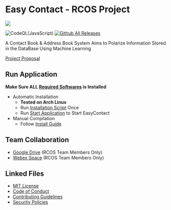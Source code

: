 # Easy Contact - RCOS Project

![](.FILES/SocialMediaPreview_1280x640.png)

![CodeQL(JavaScript)](https://github.com/RCOS-EasyContact/EasyContact/actions/workflows/CodeQL(JavaScript).yml/badge.svg?branch=R-MAIN)
[![Github All Releases](https://img.shields.io/github/downloads/RCOS-EasyContact/EasyContact/total.svg)]()

A Contact Book & Address Book System Aims to Polarize Information Stored in the DataBase Using Machine Learning

[Project Proposal](.FILES/PROPOSAL_FALL2021.pdf)

## Run Application

**Make Sure ALL [Required Softwares](.FILES/WIKI/INSTALL-GUIDE.md#required-softwares) is Installed**
- Automatic Installation
  - **Tested on Arch Linux**
  - Run [Installation Script](.FILES/INSTALL.sh) Once
  - Run [Start Application](.FILES/STARTUP.sh) to Start EasyContact
- Manual Compilation
  - Follow [Install Guide](.FILES/WIKI/INSTALL-GUIDE.md)

## Team Collaboration

- [Google Drive](https://drive.google.com/drive/folders/1PN4iRY6Ssj9KtPzD5J1Yq-yM3hU2hdww?usp=sharing) (RCOS Team Members Only)
- [Webex Space]() (RCOS Team Members Only)

## Linked Files

- [MIT License](LICENSE)
- [Code of Conduct](.github/CODE_OF_CONDUCT.md)
- [Contributing Guidelines](.github/CONTRIBUTING.md)
- [Security Policies](.github/SECURITY.md)
